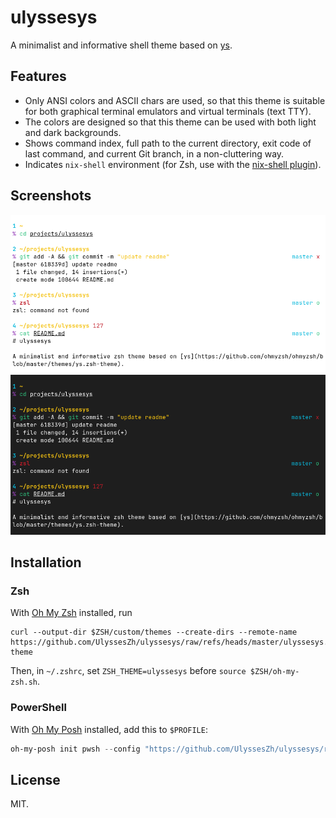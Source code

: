 # ulyssesys

A minimalist and informative shell theme based on [ys](https://github.com/ohmyzsh/ohmyzsh/wiki/Themes#ys).

## Features

- Only ANSI colors and ASCII chars are used, so that this theme is suitable for both graphical terminal emulators
and virtual terminals (text TTY).
- The colors are designed so that this theme can be used with both light and dark backgrounds.
- Shows command index, full path to the current directory, exit code of last command, and current Git branch,
in a non-cluttering way.
- Indicates `nix-shell` environment
(for Zsh, use with the [nix-shell plugin](https://github.com/chisui/zsh-nix-shell)).

## Screenshots

![light](https://raw.githubusercontent.com/ulysseszh/ulyssesys/master/screenshots/light.png)
![dark](https://raw.githubusercontent.com/ulysseszh/ulyssesys/master/screenshots/dark.png)

## Installation

### Zsh

With [Oh My Zsh](https://ohmyz.sh/) installed, run

```shell
curl --output-dir $ZSH/custom/themes --create-dirs --remote-name https://github.com/UlyssesZh/ulyssesys/raw/refs/heads/master/ulyssesys.zsh-theme
```

Then, in `~/.zshrc`, set `ZSH_THEME=ulyssesys` before `source $ZSH/oh-my-zsh.sh`.

### PowerShell

With [Oh My Posh](https://ohmyposh.dev) installed, add this to `$PROFILE`:

```powershell
oh-my-posh init pwsh --config "https://github.com/UlyssesZh/ulyssesys/raw/refs/heads/master/ulyssesys.omp.json" | Invoke-Expression
```

## License

MIT.
